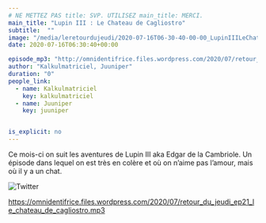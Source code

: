 ```yaml
---
# NE METTEZ PAS title: SVP. UTILISEZ main_title: MERCI.
main_title: "Lupin III : Le Chateau de Cagliostro"
subtitle:  ""
image: "/media/leretourdujeudi/2020-07-16T06-30-40-00-00_LupinIIILeChateaudeCagliostro.jpg"
date: 2020-07-16T06:30:40+00:00

episode_mp3: "http://omnidentifrice.files.wordpress.com/2020/07/retour_du_jeudi_ep21_le_chateau_de_cagliostro.mp3"
author: "Kalkulmatriciel, Juuniper"
duration: "0"
people_link: 
  - name: Kalkulmatriciel
    key: kalkulmatriciel
  - name: Juuniper
    key: juuniper


is_explicit: no
---
```


<PodcastHeader/>

<!-- ECRIRE LA DESCRIPTION DE L'EPISODE SOUS CETTE LIGNE -->
<p>Ce mois-ci on suit les aventures de Lupin III aka Edgar de la Cambriole. Un épisode dans lequel on est très en colère et où on n’aime pas l’amour, mais où il y a un chat.</p>
<p><img src="https://retourdujeudi.files.wordpress.com/2020/07/twitter.jpg" alt="Twitter"></p>
<p><a href="https://omnidentifrice.files.wordpress.com/2020/07/retour_du_jeudi_ep21_le_chateau_de_cagliostro.mp3" rel="nofollow">https://omnidentifrice.files.wordpress.com/2020/07/retour_du_jeudi_ep21_le_chateau_de_cagliostro.mp3</a></p>
<p>&nbsp;</p>


